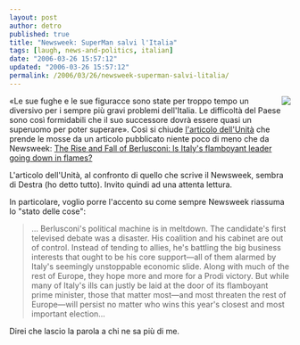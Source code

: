 ```yaml
---
layout: post
author: detro
published: true
title: "Newsweek: SuperMan salvi l'Italia"
tags: [laugh, news-and-politics, italian]
date: "2006-03-26 15:57:12"
updated: "2006-03-26 15:57:12"
permalink: /2006/03/26/newsweek-superman-salvi-litalia/
---
```


<img src="http://msnbcmedia.msn.com/j/msnbc/Sections/Newsweek/Components/Photos/Mag/060403_Issue/nw_leftnavcov_060403_m10_OV.standard.jpg" align="right" />
«Le sue fughe e le sue figuracce sono state per troppo tempo un diversivo per i sempre più gravi problemi dell'Italia. Le difficoltà del Paese sono così formidabili che il suo successore dovrà essere quasi un superuomo per poter superare».
Così si chiude <a href="http://www.unita.it/index.asp?SEZIONE_COD=HP&TOPIC_TIPO=&TOPIC_ID=48278">l'articolo dell'Unità</a> che prende le mosse da un articolo pubblicato niente poco di meno che da Newsweek: <a href="http://www.msnbc.msn.com/id/12019244/site/newsweek/">The Rise and Fall of Berlusconi: Is Italy's flamboyant leader going down in flames?</a>

L'articolo dell'Unità, al confronto di quello che scrive il Newsweek, sembra di Destra (ho detto tutto). Invito quindi ad una attenta lettura. <!--more-->

In particolare, voglio porre l'accento su come sempre Newsweek riassuma lo "stato delle cose":
<blockquote>... Berlusconi's political machine is in meltdown. The candidate's first televised debate was a disaster. His coalition and his cabinet are out of control. Instead of tending to allies, he's battling the big business interests that ought to be his core support—all of them alarmed by Italy's seemingly unstoppable economic slide. Along with much of the rest of Europe, they hope more and more for a Prodi victory. But while many of Italy's ills can justly be laid at the door of its flamboyant prime minister, those that matter most—and most threaten the rest of Europe—will persist no matter who wins this year's closest and most important election... </blockquote>

Direi che lascio la parola a chi ne sa più di me.

